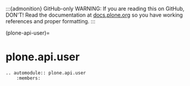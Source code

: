 :::{admonition} GitHub-only
WARNING: If you are reading this on GitHub, DON'T!
Read the documentation at [docs.plone.org](https://docs.plone.org/develop/plone.api/docs/api/user.html)
so you have working references and proper formatting.
:::

(plone-api-user)=

# plone.api.user

```{eval-rst}
.. automodule:: plone.api.user
    :members:
```
